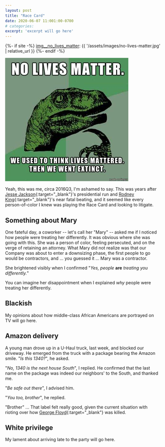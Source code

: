 ```yaml
---
layout: post
title: "Race Card"
date: 2020-06-07 11:001:00-0700
# categories:
excerpt: 'excerpt will go here'
---
```


{%- if site -%}
[img__no_lives_matter]: {{ '/assets/images/no-lives-matter.jpg' | relative_url }}
{%- endif -%}

[img__no_lives_matter]: /assets/images/no-lives-matter.jpg

![No lives matter][img__no_lives_matter]

Yeah, this was me, circa 2016Q3, I'm ashamed to say.
This was years after 
[Jesse Jackson](https://en.wikipedia.org/wiki/Jesse_Jackson){:target="_blank"}'s presidential run and
[Rodney King](https://en.wikipedia.org/wiki/Rodney_King){:target="_blank"}'s near fatal beating,
and it seemed like every person-of-color I knew was playing the Race Card and looking to litigate.

## Something about Mary

One fateful day, a coworker -- let's call her "Mary" -- asked me if I noticed how people were treating her differently.
It was obvious where she was going with this.
She was a person of color, feeling persecuted, and on the verge of retaining an attorney.
What Mary did not realize was that our Company was about to enter a downsizing phase,
the first people to go would be contractors,
and ... you guessed it ... Mary was a contractor.

She brightened visibly when I confirmed "*Yes, people* **are** *treating you differently.*"

You can imagine her disappointment when I explained *why* people were treating her differently.

## Blackish

My opinions about how middle-class African Americans are portrayed on TV will go here.

## Amazon delivery

A young man drove up in a U-Haul truck, last week, and blocked our driveway.
He emerged from the truck with a package bearing the Amazon smile.
"*Is this 1340?*", he asked.

"*No, 1340 is the next house South*", I replied.
He confirmed that the last name on the package was indeed our neighbors' to the South, and thanked me.

"*Be safe out there*", I advised him.

"*You too, brother*", he replied.

"Brother" ...  That label felt really good, given the current situation with rioting over how [George Floyd](https://en.wikipedia.org/wiki/Killing_of_George_Floyd){:target="_blank"} was killed.

## White privilege

My lament about arriving late to the party will go here.
